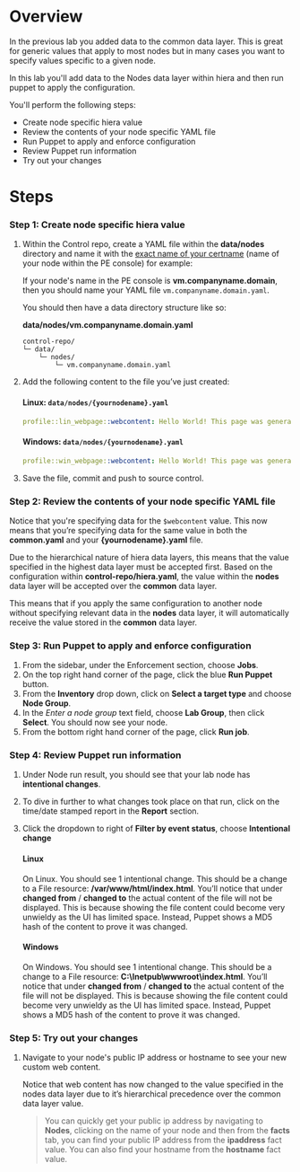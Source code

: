 # Overview

In the previous lab you added data to the common data layer. This is great for generic values that apply to most nodes but in many cases you want to specify values specific to a given node. 

In this lab you'll add data to the Nodes data layer within hiera and then run puppet to apply the configuration. 

You'll perform the following steps:

* Create node specific hiera value
* Review the contents of your node specific YAML file
* Run Puppet to apply and enforce configuration
* Review Puppet run information
* Try out your changes

# Steps

### Step 1: Create node specific hiera value


1. Within the Control repo, create a YAML file within the **data/nodes** directory and name it with the <span style="text-decoration:underline;">exact name of your certname</span> (name of your node within the PE console) for example:

    If your node's name in the PE console is **vm.companyname.domain**, then you should name your YAML file `vm.companyname.domain.yaml`.

    You should then have a data directory structure like so: 

    **data/nodes/vm.companyname.domain.yaml** 

    ```
    control-repo/
    └─ data/
        └─ nodes/
            └─ vm.companyname.domain.yaml
    ```

2. Add the following content to the file you’ve just created:

    #### Linux: `data/nodes/{yournodename}.yaml`

    ```yaml
    profile::lin_webpage::webcontent: Hello World! This page was generated using data from the nodes data layer in hiera and is specific to only this node! 
    ```

    #### Windows: `data/nodes/{yournodename}.yaml`

    ```yaml
    profile::win_webpage::webcontent: Hello World! This page was generated using data from the nodes data layer in hiera and is specific to only this node! 
    ```

3. Save the file, commit and push to source control.

### Step 2: Review the contents of your node specific YAML file

Notice that you're specifying data for the `$webcontent` value. This now means that you’re specifying data for the same value in both the **common.yaml** and your **{yournodename}.yaml** file. 

Due to the hierarchical nature of hiera data layers, this means that the value specified in the highest data layer must be accepted first. Based on the configuration within **control-repo/hiera.yaml**, the value within the **nodes** data layer will be accepted over the **common** data layer.

This means that if you apply the same configuration to another node without specifying relevant data in the **nodes** data layer, it will automatically receive the value stored in the  **common** data layer.

### Step 3: Run Puppet to apply and enforce configuration

1. From the sidebar, under the Enforcement section, choose **Jobs**.
2. On the top right hand corner of the page, click the blue **Run Puppet** button.
3. From the **Inventory** drop down, click on **Select a target type** and choose **Node Group**.
4. In the _Enter a node group_ text field, choose **Lab Group**, then click **Select**. You should now see your node.
5. From the bottom right hand corner of the page, click **Run job**.

### Step 4: Review Puppet run information

1. Under Node run result, you should see that your lab node has **intentional changes**.
2. To dive in further to what changes took place on that run, click on the time/date stamped report in the **Report** section.
3. Click the dropdown to right of **Filter by event status**, choose **Intentional change**

    #### Linux

    On Linux. You should see 1 intentional change. This should be a change to a File resource: **/var/www/html/index.html**. You’ll notice that under **changed from** / **changed to** the actual content of the file will not be displayed. This is because showing the file content could become very unwieldy as the UI has limited space. Instead, Puppet shows a MD5 hash of the content to prove it was changed. 

    #### Windows

    On Windows. You should see 1 intentional change. This should be a change to a File resource: **C:\Inetpub\wwwroot\index.html**. You’ll notice that under **changed from** / **changed to** the actual content of the file will not be displayed. This is because showing the file content could become very unwieldy as the UI has limited space. Instead, Puppet shows a MD5 hash of the content to prove it was changed. 


### Step 5: Try out your changes

1. Navigate to your node's public IP address or hostname to see your new custom web content.

    Notice that web content has now changed to the value specified in the nodes data layer due to it’s hierarchical precedence over the common data layer value.

    > You can quickly get your public ip address by navigating to **Nodes**, clicking on the name of your node and then from the **facts** tab, you can find your public IP address from the **ipaddress** fact value. You can also find your hostname from the **hostname** fact value.

